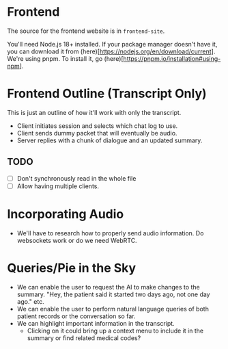 # Frontend
The source for the frontend website is in `frontend-site`.

You'll need Node.js 18+ installed. If your package manager doesn't have it,
you can download it from (here)[https://nodejs.org/en/download/current].
We're using pnpm. To install it, go
(here)[https://pnpm.io/installation#using-npm].

# Frontend Outline (Transcript Only)
This is just an outline of how it'll work with only the transcript.

- Client initiates session and selects which chat log to use.
- Client sends dummy packet that will eventually be audio.
- Server replies with a chunk of dialogue and an updated summary.

## TODO
- [ ] Don't synchronously read in the whole file
- [ ] Allow having multiple clients.

# Incorporating Audio
- We'll have to research how to properly send audio information. Do websockets
  work or do we need WebRTC.

# Queries/Pie in the Sky
- We can enable the user to request the AI to make changes to the summary. "Hey,
  the patient said it started two days ago, not one day ago." etc.
- We can enable the user to perform natural language queries of both patient
  records or the conversation so far.
- We can highlight important information in the transcript.
  - Clicking on it could bring up a context menu to include it in the summary or
    find related medical codes?
